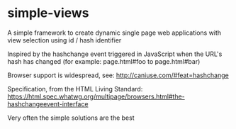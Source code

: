 # simple-views
A simple framework to create dynamic single page web applications with view selection using id / hash identifier

Inspired by the hashchange event triggered in JavaScript when the URL's hash has changed (for example: page.html#foo to page.html#bar)

Browser support is widespread, see: http://caniuse.com/#feat=hashchange

Specification, from the HTML Living Standard: https://html.spec.whatwg.org/multipage/browsers.html#the-hashchangeevent-interface

Very often the simple solutions are the best

